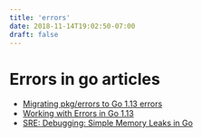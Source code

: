 ```yaml
---
title: 'errors'
date: 2018-11-14T19:02:50-07:00
draft: false
---
```


# Errors in go articles

* [Migrating pkg/errors to Go 1.13 errors](https://mycodesmells.com/post/migrating-pkg-errors-to-go-113-errors)
* [Working with Errors in Go 1.13](https://blog.golang.org/go1.13-errors)
* [SRE: Debugging: Simple Memory Leaks in Go](https://medium.com/dm03514-tech-blog/sre-debugging-simple-memory-leaks-in-go-e0a9e6d63d4d)
